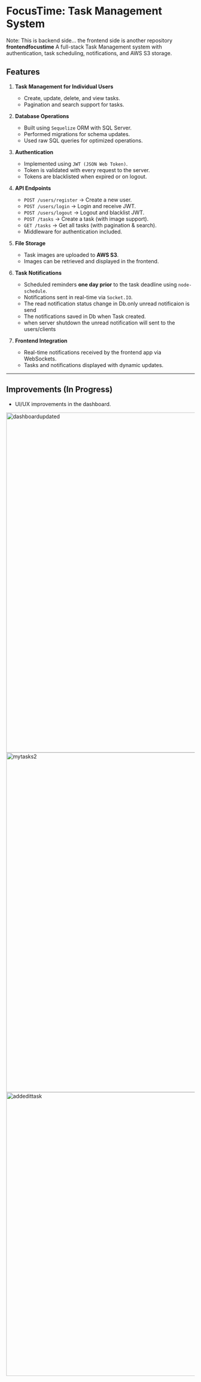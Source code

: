# FocusTime: Task Management System
Note: This is backend side... the frontend side is another repository **frontendfocustime** 
A full-stack Task Management system with authentication, task scheduling, notifications, and AWS S3 storage.

## Features

1. **Task Management for Individual Users**
   - Create, update, delete, and view tasks.
   - Pagination and search support for tasks.

2. **Database Operations**
   - Built using `Sequelize` ORM with SQL Server.
   - Performed migrations for schema updates.
   - Used raw SQL queries for optimized operations.

3. **Authentication**
   - Implemented using `JWT (JSON Web Token)`.
   - Token is validated with every request to the server.
   - Tokens are blacklisted when expired or on logout.

4. **API Endpoints**
   - `POST /users/register` → Create a new user.
   - `POST /users/login` → Login and receive JWT.
   - `POST /users/logout` → Logout and blacklist JWT.
   - `POST /tasks` → Create a task (with image support).
   - `GET /tasks` → Get all tasks (with pagination & search).
   - Middleware for authentication included.

5. **File Storage**
   - Task images are uploaded to **AWS S3**.
   - Images can be retrieved and displayed in the frontend.

6. **Task Notifications**
   - Scheduled reminders **one day prior** to the task deadline using `node-schedule`.
   - Notifications sent in real-time via `Socket.IO`.
   - The read notification status change in Db.only unread notificaion is send
   - The notifications saved in Db when Task created.
   - when server  shutdown the unread notification will sent to the users/clients

7. **Frontend Integration**
   - Real-time notifications received by the frontend app via WebSockets.
   - Tasks and notifications displayed with dynamic updates.

---

## Improvements (In Progress)

- UI/UX improvements in the dashboard.


<img width="1891" height="907" alt="dashboardupdated" src="https://github.com/user-attachments/assets/003dbcc4-23aa-4a97-b05e-fd1a17502377" />

<img width="1884" height="906" alt="mytasks2" src="https://github.com/user-attachments/assets/d48ab017-5e81-4671-88fe-20a9109be659" />
<img width="821" height="757" alt="addedittask" src="https://github.com/user-attachments/assets/4242202e-5318-449e-9e1b-4e04114e10a9" />
